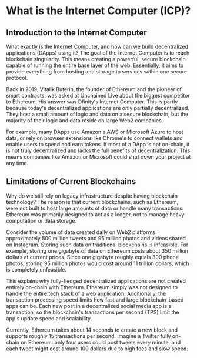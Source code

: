 # What is the Internet Computer (ICP)?

## Introduction to the Internet Computer

What exactly is the Internet Computer, and how can we build decentralized applications (DApps) using it? The goal of the Internet Computer is to reach blockchain singularity. This means creating a powerful, secure blockchain capable of running the entire base layer of the web. Essentially, it aims to provide everything from hosting and storage to services within one secure protocol.

Back in 2019, Vitalik Buterin, the founder of Ethereum and the pioneer of smart contracts, was asked at Unchained Live about the biggest competitor to Ethereum. His answer was Dfinity's Internet Computer. This is partly because today's decentralized applications are only partially decentralized. They host a small amount of logic and data on a secure blockchain, but the majority of their logic and data reside on large Web2 companies.

For example, many DApps use Amazon's AWS or Microsoft Azure to host data, or rely on browser extensions like Chrome's to connect wallets and enable users to spend and earn tokens. If most of a DApp is not on-chain, it is not truly decentralized and lacks the full benefits of decentralization. This means companies like Amazon or Microsoft could shut down your project at any time.

## Limitations of Current Blockchains

Why do we still rely on legacy infrastructure despite having blockchain technology? The reason is that current blockchains, such as Ethereum, were not built to host large amounts of data or handle many transactions. Ethereum was primarily designed to act as a ledger, not to manage heavy computation or data storage.

Consider the volume of data created daily on Web2 platforms: approximately 500 million tweets and 95 million photos and videos shared on Instagram. Storing such data on traditional blockchains is infeasible. For example, storing one gigabyte of data on Ethereum costs about 350 million dollars at current prices. Since one gigabyte roughly equals 300 phone photos, storing 95 million photos would cost around 11 trillion dollars, which is completely unfeasible.

This explains why fully-fledged decentralized applications are not created entirely on-chain with Ethereum. Ethereum simply was not designed to handle the entire tech stack of a web application. Additionally, the transaction processing speed limits how fast and large blockchain-based apps can be. Each new post in a decentralized social media app is a transaction, so the blockchain's transactions per second (TPS) limit the app's update speed and scalability.

Currently, Ethereum takes about 14 seconds to create a new block and supports roughly 15 transactions per second. Imagine a Twitter fully on-chain on Ethereum: only four users could post tweets every minute, and each tweet might cost around 100 dollars due to high fees and slow speed.
